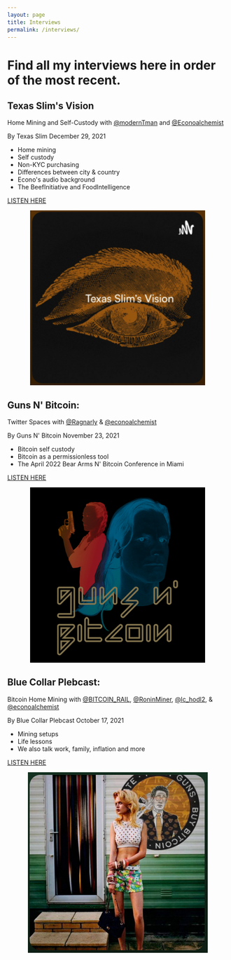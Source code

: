 ```yaml
---
layout: page
title: Interviews
permalink: /interviews/
---
```


# Find all my interviews here in order of the most recent.

## Texas Slim's Vision
Home Mining and Self-Custody with [@modernTman](https://twitter.com/modernTman) and [@Econoalchemist](https://twitter.com/econoalchemist)

By Texas Slim December 29, 2021

- Home mining
- Self custody
- Non-KYC purchasing
- Differences between city & country
- Econo's audio background
- The BeefInitiative and FoodIntelligence

[LISTEN HERE](https://open.spotify.com/episode/3hyBJ7c5pROwED6FhUy53x?si=2VfqT2_QQfyTwwXjsATOxQ&utm_source=copy-link&nd=1)

<p align="center">
  <img width="400" src="assets/TexasSlim.png">
</p>

## Guns N' Bitcoin:
Twitter Spaces with [@Ragnarly](https://twitter.com/Ragnarly) & [@econoalchemist](https://twitter.com/econoalchemist)

By Guns N' Bitcoin November 23, 2021

- Bitcoin self custody
- Bitcoin as a permissionless tool
- The April 2022 Bear Arms N' Bitcoin Conference in Miami

[LISTEN HERE](https://gunsnbitcoin.substack.com/p/32-econoalchemist-twitter-spaces)

<p align="center">
  <img width="400" src="assets/BANB2022.jpeg">
</p>

## Blue Collar Plebcast: 
Bitcoin Home Mining with [@BITCOIN_RAIL](https://twitter.com/BITCOIN_RAIL), [@RoninMiner](https://twitter.com/RoninMiner), [@lc_hodl2](https://twitter.com/lc_hodl2), & [@econoalchemist](https://twitter.com/econoalchemist)

By Blue Collar Plebcast October 17, 2021

- Mining setups
- Life lessons
- We also talk work, family, inflation and more

[LISTEN HERE](https://open.spotify.com/episode/3scPhrHu696lpaVOOngkLZ?si=P9xA6q53TPCpFvp2wepo9w&utm_source=copy-link&nd=1)

<p align="center">
  <img src="assets/BlueCollarPlebCast.png">
</p>

